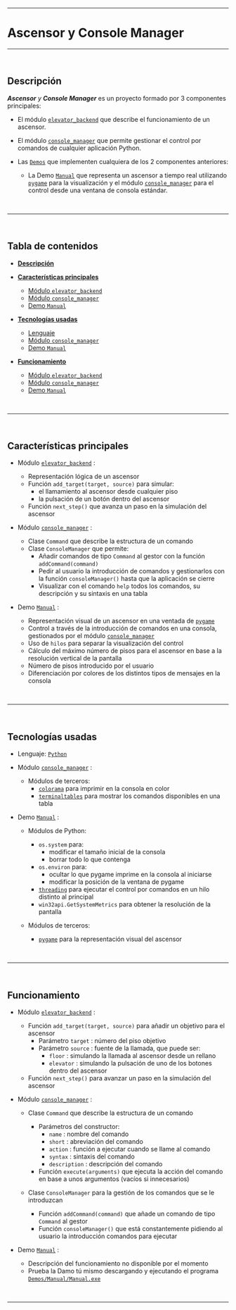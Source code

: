 
<!-- ===== REFERENCIAS ================================================== -->

[PYTHON]: https://www.python.org

[PYGAME]: https://www.pygame.org
[COLORAMA]: https://pypi.org/project/colorama
[TERMINALTABLES]:https://pypi.org/project/terminaltables/
[THREADING]: https://realpython.com/intro-to-python-threading

[ELEVATOR_BACKEND]: https://github.com/marin-8/Ascensor-y-ConsoleManager/blob/main/Elevator_Backend/elevator_backend.py
[CONSOLE_MANAGER]: https://github.com/marin-8/Ascensor-y-ConsoleManager/blob/main/Console_Manager/console_manager.py
[DEMOS]: https://github.com/marin-8/Ascensor-y-ConsoleManager/tree/main/Demos
[DEMO_MANUAL]: https://github.com/marin-8/Ascensor-y-ConsoleManager/tree/main/Demos/Manual
[DEMO_MANUAL_EXE]: https://github.com/marin-8/Ascensor-y-ConsoleManager/blob/main/Demos/Manual/Manual.exe

<!-- ===== TÍTULO ================================================== -->

---
# **Ascensor** y **Console Manager**
---

<!-- ===== IMAGEN CABECERA ================================================== -->

<!-- ##### -->

<!-- ===== DESCRIPCIÓN ================================================== -->

<br>

## **Descripción** <a name="DESC"></a>

_**Ascensor** y **Console Manager**_ es un proyecto formado por 3 componentes principales:

- El módulo [`elevator_backend`][ELEVATOR_BACKEND] que describe el funcionamiento de un ascensor.

- El módulo [`console_manager`][CONSOLE_MANAGER] que permite gestionar el control por comandos de cualquier aplicación Python.

- Las [`Demos`][DEMOS] que implementen cualquiera de los 2 componentes anteriores:

    - La Demo [`Manual`][DEMO_MANUAL] que representa un ascensor a tiempo real utilizando [`pygame`][PYGAME] para la visualización y el módulo [`console_manager`][CONSOLE_MANAGER] para el control desde una ventana de consola estándar.

<br>

---

<!-- ===== TABLA DE CONTENIDOS ================================================== -->

<br>

## **Tabla de contenidos**

- [**Descripción**](#DESC)

- [**Características principales**](#CAPR)

    - [Módulo `elevator_backend`](#CAPR_EB)
    - [Módulo `console_manager`](#CAPR_CM)
    - [Demo `Manual`](#CAPR_D_M)

- [**Tecnologías usadas**](#TEUS)

    - [Lenguaje](#TEUS_L)
    - [Módulo `console_manager`](#TEUS_CM)
    - [Demo `Manual`](#TEUS_D_M)

- [**Funcionamiento**](#FUNC)

    - [Módulo `elevator_backend`](#FUNC_EB)
    - [Módulo `console_manager`](#FUNC_CM)
    - [Demo `Manual`](#FUNC_D_M)

<br>

---

<!-- ===== CARACTERÍSTICAS PRINCIPALES ================================================== -->

<br>

## **Características principales** <a name="CAPR"></a>

- Módulo [`elevator_backend`][ELEVATOR_BACKEND] : <a name="CAPR_EB"></a>

    - Representación lógica de un ascensor
    - Función `add_target(target, source)` para simular:
        - el llamamiento al ascensor desde cualquier piso
        - la pulsación de un botón dentro del ascensor
    - Función `next_step()` que avanza un paso en la simulación del ascensor

- Módulo [`console_manager`][CONSOLE_MANAGER] : <a name="CAPR_CM"></a>

    - Clase `Command` que describe la estructura de un comando
    - Clase `ConsoleManager` que permite:
        - Añadir comandos de tipo `Command` al gestor con la función `addCommand(command)`
        - Pedir al usuario la introducción de comandos y gestionarlos con la función `consoleManager()` hasta que la aplicación se cierre
        - Visualizar con el comando `help` todos los comandos, su descripción y su sintaxis en una tabla 

- Demo [`Manual`][DEMO_MANUAL] : <a name="CAPR_D_M"></a>

    - Representación visual de un ascensor en una ventada de [`pygame`][PYGAME]
    - Control a través de la introducción de comandos en una consola, gestionados por el módulo [`console_manager`][CONSOLE_MANAGER]
    - Uso de `hilos` para separar la visualización del control
    - Cálculo del máximo número de pisos para el ascensor en base a la resolución vertical de la pantalla
    - Número de pisos introducido por el usuario
    - Diferenciación por colores de los distintos tipos de mensajes en la consola

<br>

---

<!-- ===== TECNOLOGÍAS USADAS ================================================== -->

<br>

## **Tecnologías usadas** <a name="TEUS"></a>

- Lenguaje: [`Python`][PYTHON] <a name="TEUS_L"></a>

- Módulo [`console_manager`][CONSOLE_MANAGER] : <a name="TEUS_CM"></a>

    - Módulos de terceros:
        - [`colorama`][COLORAMA] para imprimir en la consola en color
        - [`terminaltables`][TERMINALTABLES] para mostrar los comandos disponibles en una tabla 

- Demo [`Manual`][DEMO_MANUAL] : <a name="TEUS_D_M"></a>

    - Módulos de Python:

        - `os.system` para:
            - modificar el tamaño inicial de la consola
            - borrar todo lo que contenga
        - `os.environ` para:
            - ocultar lo que pygame imprime en la consola al iniciarse
            - modificar la posición de la ventana de pygame
        - [`threading`][THREADING] para ejecutar el control por comandos en un hilo distinto al principal
        - `win32api.GetSystemMetrics` para obtener la resolución de la pantalla

    - Módulos de terceros:
        - [`pygame`][PYGAME] para la representación visual del ascensor

<br>

---

<!-- ===== Funcionamiento ================================================== -->

<br>

## **Funcionamiento** <a name="FUNC"></a>

- Módulo [`elevator_backend`][ELEVATOR_BACKEND] : <a name="FUNC_EB"></a>

    - Función `add_target(target, source)` para añadir un objetivo para el ascensor
        - Parámetro `target` : número del piso objetivo
        - Parámetro `source` : fuente de la llamada, que puede ser:
            - `floor` : simulando la llamada al ascensor desde un rellano
            - `elevator` : simulando la pulsación de uno de los botones dentro del ascensor
    - Función `next_step()` para avanzar un paso en la simulación del ascensor

- Módulo [`console_manager`][CONSOLE_MANAGER] : <a name="FUNC_CM"></a>

    - Clase `Command` que describe la estructura de un comando
        - Parámetros del constructor:
            - `name` : nombre del comando
            - `short` : abreviación del comando
            - `action` : función a ejecutar cuando se llame al comando
            - `syntax` : sintaxis del comando
            - `description` : descripción del comando
        - Función `execute(arguments)` que ejecuta la acción del comando en base a unos argumentos (vacíos si innecesarios)

    - Clase `ConsoleManager` para la gestión de los comandos que se le introduzcan
        - Función `addCommand(command)` que añade un comando de tipo `Command` al gestor
        - Función `consoleManager()` que está constantemente pidiendo al usuario la introducción comandos para ejecutar

- Demo [`Manual`][DEMO_MANUAL] : <a name="FUNC_D_M"></a>

    - Descripción del funcionamiento no disponible por el momento
    - Prueba la Damo tú mismo descargando y ejecutando el programa [`Demos/Manual/Manual.exe`][DEMO_MANUAL_EXE]

<br>

---

<!-- ===== BASE ================================================== -->
<!--
<br>

## **BASE** <a name="OOOO"></a>

<br>

---
-->
<!-- ===== ===== ================================================== -->